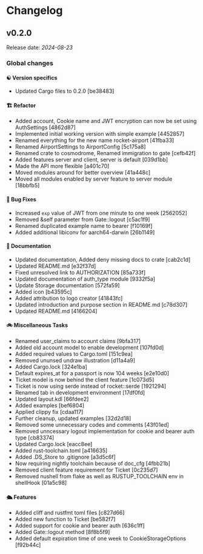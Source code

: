 # Changelog
## v0.2.0
Release date: *2024-08-23*

### Global changes

#### ☯ Version specifics

- Updated Cargo files to 0.2.0 [be38483]

#### 🏗  Refactor

- Added account, Cookie name and JWT encryption can now be set using AuthSettings [4862d87]
- Implemented initial working version with simple example [4452857]
- Renamed everything for the new name rocket-airport [41fba33]
- Renamed AirportSettings to AirportConfig [5c175a8]
- Renamed crate to cosmodrome, Renamed immigration to gate [cefb42f]
- Added features server and client, server is default [039d1bb]
- Made the API more flexible [a401c70]
- Moved modules around for better overview [41a448c]
- Moved all modules enabled by server feature to server module [18bbfb5]

#### 🐞 Bug Fixes

- Increased `exp` value of JWT from one minute to one week [2562052]
- Removed &self parameter from Gate::logout [c5ac1f9]
- Renamed duplicated example name to bearer [f10169f]
- Added additional libiconv for aarch64-darwin [26b1149]

#### 📄 Documentation

- Updated documentation, Added deny missing docs to crate [cab2c1d]
- Updated README.md [e32f37d]
- Fixed unresolved link to AUTHORIZATION [85a733f]
- Updated documentation of auth_type module [9332f5a]
- Update Storage documentation [572fa59]
- Added icon [b43595c]
- Added attribution to logo creator [41843fc]
- Updated introduction and purpose section in README.md [c78d307]
- Updated README.md [4166204]

#### 🚲 Miscellaneous Tasks

- Renamed user_claims to account claims [9bfa317]
- Added old account model to enable development [107fd0d]
- Added required values to Cargo.toml [151c9ea]
- Removed ununsed undraw illustration [d11a4a9]
- Added Cargo.lock [324e1ba]
- Default expires_at for a passport is now 104 weeks [e2e10d0]
- Ticket model is now behind the client feature [1c073d5]
- Ticket is now using serde instead of rocket::serde [1921294]
- Renamed tab in development environment [17df0fd]
- Updated layout.kdl [66fdee2]
- Added examples [bef6804]
- Applied clippy fix [cdaa117]
- Further cleanup, updated examples [32d2d18]
- Removed some unnecessary codes and comments [43f01ed]
- Removed unncessary logout implementation for cookie and bearer auth type [cb83374]
- Updated Cargo.lock [eacc8ee]
- Added rust-toolchain.toml [a416635]
- Added .DS_Store to .gitignore [a3d5c6f]
- Now requiring nightly toolchain because of doc_cfg [4fbb21b]
- Removed client feature requirement for Ticket [0c235d7]
- Removed nushell from flake as well as RUSTUP_TOOLCHAIN env in shellHook [01a5c98]

#### 🛳  Features

- Added cliff and rustfmt toml files [c827d66]
- Added new function to Ticket [be582f7]
- Added support for cookie and bearer auth [636c1ff]
- Added Gate::logout method [8f8b5f9]
- Added default expiration time of one week to CookieStorageOptions [f92b44c]


